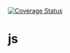 [![Coverage Status](https://coveralls.io/repos/aospan/js/badge.svg?branch=master&service=github)](https://coveralls.io/github/aospan/js?branch=master)

# js
